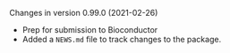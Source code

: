 Changes in version 0.99.0 (2021-02-26)
+ Prep for submission to Bioconductor
+ Added a `NEWS.md` file to track changes to the package.
